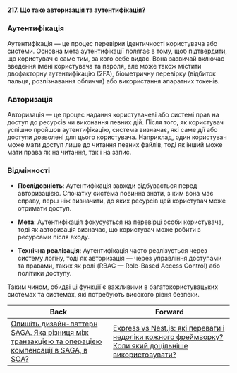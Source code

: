 #### 217. Що таке авторизація та аутентифікація?

### Аутентифікація

Аутентифікація — це процес перевірки ідентичності користувача або системи. Основна мета аутентифікації полягає в тому, щоб підтвердити, що користувач є саме тим, за кого себе видає. Вона зазвичай включає введення імені користувача та пароля, але може також містити двофакторну аутентифікацію (2FA), біометричну перевірку (відбиток пальця, розпізнавання обличчя) або використання апаратних токенів.

### Авторизація

Авторизація — це процес надання користувачеві або системі прав на доступ до ресурсів чи виконання певних дій. Після того, як користувач успішно пройшов аутентифікацію, система визначає, які саме дії або доступи дозволені для цього користувача. Наприклад, один користувач може мати доступ лише до читання певних файлів, тоді як інший може мати права як на читання, так і на запис.

### Відмінності

- **Послідовність**: Аутентифікація завжди відбувається перед авторизацією. Спочатку система повинна знати, з ким вона має справу, перш ніж визначити, до яких ресурсів цей користувач може отримати доступ.
  
- **Мета**: Аутентифікація фокусується на перевірці особи користувача, тоді як авторизація визначає, що користувач може робити з ресурсами після входу.

- **Технічна реалізація**: Аутентифікація часто реалізується через систему логіну, тоді як авторизація — через управління доступами та правами, таких як ролі (RBAC — Role-Based Access Control) або політики доступу. 

Таким чином, обидві ці функції є важливими в багатокористувацьких системах та системах, які потребують високого рівня безпеки.

| Back | Forward |
|---|---|
| [Опишіть дизайн-паттерн SAGA. Яка різниця між транзакцією та операцією компенсації в SAGA, в SOA?](/ua/senior/architecture/216-describe-the-saga-design-pattern-what-is-the-difference-between-a-transaction-and-a-compensation-operation-in-saga-in-soa.md)  | [Express vs Nest.js: які переваги і недоліки кожного фреймворку? Коли який доцільніше використовувати?](/ua/senior/architecture/what-are-the-advantages-and-disadvantages-of-expressjs-versus-nestjs-frameworks-when-is-each-more-suitable-to-use.md) |
